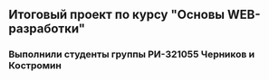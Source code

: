 ## Итоговый проект по курсу "Основы WEB-разработки" 
### Выполнили студенты группы РИ-321055 Черников и Костромин

